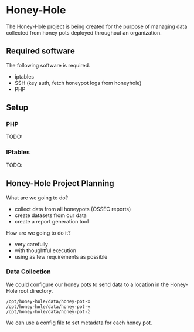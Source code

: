# Honey-Hole

The Honey-Hole project is being created for the purpose of managing data collected from
honey pots deployed throughout an organization.


## Required software

The following software is required.

- iptables
- SSH (key auth, fetch honeypot logs from honeyhole)
- PHP


## Setup

### PHP

TODO:

### IPtables

TODO:


## Honey-Hole Project Planning

What are we going to do?

- collect data from all honeypots (OSSEC reports)
- create datasets from our data
- create a report generation tool

How are we going to do it?

- very carefully
- with thoughtful execution
- using as few requirements as possible


### Data Collection

We could configure our honey pots to send data to a location in the Honey-Hole root directory.

    /opt/honey-hole/data/honey-pot-x
    /opt/honey-hole/data/honey-pot-y
    /opt/honey-hole/data/honey-pot-z

We can use a config file to set metadata for each honey pot.

